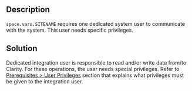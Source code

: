 ## Description

<code class="expression">space.vars.SITENAME</code> requires one dedicated system user to communicate with the system. This user needs specific privileges.

## Solution

Dedicated integration user is responsible to read and/or write data from/to Clarity. For these operations, the user needs special privileges. Refer to [Prerequisites > User Privileges](../../../connectors/clarity.md#user-privileges) section that explains what privileges must be given to the integration user.



